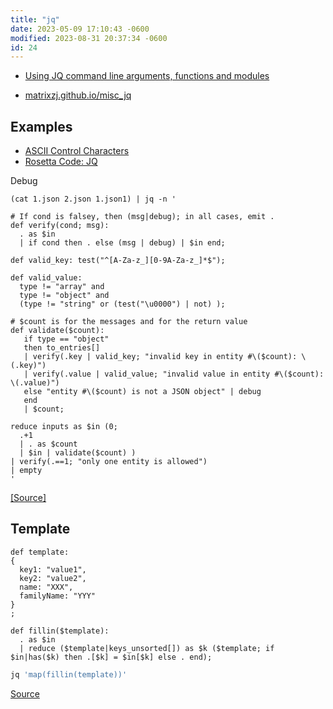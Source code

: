 ```yaml
---
title: "jq"
date: 2023-05-09 17:10:43 -0600
modified: 2023-08-31 20:37:34 -0600
id: 24
---
```



- [Using JQ command line arguments, functions and modules](https://apihandyman.io/api-toolbox-jq-and-openapi-part-2-using-jq-command-line-arguments-functions-and-modules/)

- [matrixzj.github.io/misc_jq](https://matrixzj.github.io/documentations/misc_jq.html)


## Examples

* [ASCII Control Characters](https://rosettacode.org/wiki/ASCII_control_characters)
* [Rosetta Code: JQ](https://rosettacode.org/wiki/Category:Jq)


Debug

```jq
(cat 1.json 2.json 1.json1) | jq -n '

# If cond is falsey, then (msg|debug); in all cases, emit .
def verify(cond; msg): 
  . as $in
  | if cond then . else (msg | debug) | $in end;

def valid_key: test("^[A-Za-z_][0-9A-Za-z_]*$");

def valid_value:
  type != "array" and 
  type != "object" and
  (type != "string" or (test("\u0000") | not) );

# $count is for the messages and for the return value
def validate($count):
   if type == "object"
   then to_entries[]
   | verify(.key | valid_key; "invalid key in entity #\($count): \(.key)")
   | verify(.value | valid_value; "invalid value in entity #\($count): \(.value)")
   else "entity #\($count) is not a JSON object" | debug
   end
   | $count;

reduce inputs as $in (0;
  .+1
  | . as $count
  | $in | validate($count) )
| verify(.==1; "only one entity is allowed")
| empty
'
```

[[Source]](https://stackoverflow.com/a/76498905)


## Template

```jq
def template:
{
  key1: "value1",
  key2: "value2",
  name: "XXX",
  familyName: "YYY"
}
;

def fillin($template):
  . as $in
  | reduce ($template|keys_unsorted[]) as $k ($template; if $in|has($k) then .[$k] = $in[$k] else . end);
```

```sh
jq 'map(fillin(template))'
```

[Source](https://stackoverflow.com/a/69921278)

